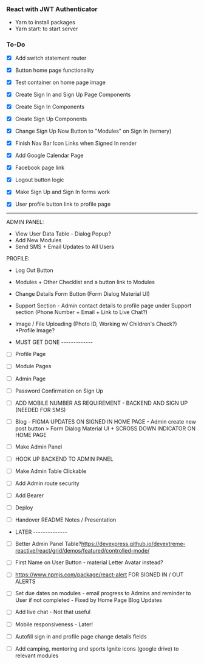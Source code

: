 ### React with JWT Authenticator

* Yarn to install packages
* Yarn start: to start server

### To-Do

* [x] Add switch statement router
* [x] Button home page functionality

* [x] Test container on home page image
* [x] Create Sign In and Sign Up Page Components
* [x] Create Sign In Components
* [x] Create Sign Up Components
* [x] Change Sign Up Now Button to "Modules" on Sign In (ternery)
* [x] Finish Nav Bar Icon Links when Signed In render
* [x] Add Google Calendar Page
* [x] Facebook page link
* [x] Logout button logic
* [x] Make Sign Up and Sign In forms work
* [x] User profile button link to profile page

---------------------------------------------------------------

ADMIN PANEL:
* View User Data Table - Dialog Popup?
* Add New Modules
* Send SMS + Email Updates to All Users

PROFILE:
* Log Out Button
* Modules + Other Checklist and a button link to Modules
* Change Details Form Button (Form Dialog Material UI)
* Support Section - Admin contact details to profile page under Support section (Phone Number + Email + Link to Live Chat?)
* Image / File Uploading (Photo ID, Working w/ Children's Check?)
*Profile Image?


* MUST GET DONE -------------

* [ ] Profile Page
* [ ] Module Pages
* [ ] Admin Page

* [ ] Password Confirmation on Sign Up
* [ ] ADD MOBILE NUMBER AS REQUIREMENT - BACKEND AND SIGN UP (NEEDED FOR SMS)
* [ ] Blog - FIGMA UPDATES ON SIGNED IN HOME PAGE - Admin create new post button > Form Dialog Material UI + SCROSS DOWN INDICATOR ON HOME PAGE
* [ ] Make Admin Panel
* [ ] HOOK UP BACKEND TO ADMIN PANEL
* [ ] Make Admin Table Clickable
* [ ] Add Admin route security 
* [ ] Add Bearer
* [ ] Deploy
* [ ] Handover README Notes / Presentation

* LATER --------------
* [ ] Better Admin Panel Table?https://devexpress.github.io/devextreme-reactive/react/grid/demos/featured/controlled-mode/
* [ ] First Name on User Button - material Letter Avatar instead?
* [ ] https://www.npmjs.com/package/react-alert FOR SIGNED IN / OUT ALERTS
* [ ] Set due dates on modules - email progress to Admins and reminder to User if not completed - Fixed by Home Page Blog Updates
* [ ] Add live chat - Not that useful
* [ ] Mobile responsiveness - Later!
* [ ] Autofill sign in and profile page change details fields
* [ ] Add camping, mentoring and sports Ignite icons (google drive) to relevant modules


